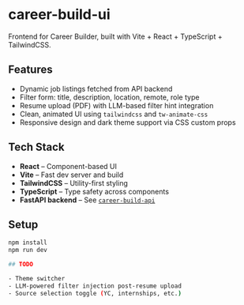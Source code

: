 # career-build-ui

Frontend for Career Builder, built with Vite + React + TypeScript + TailwindCSS.

## Features

- Dynamic job listings fetched from API backend
- Filter form: title, description, location, remote, role type
- Resume upload (PDF) with LLM-based filter hint integration
- Clean, animated UI using `tailwindcss` and `tw-animate-css`
- Responsive design and dark theme support via CSS custom props

## Tech Stack

- **React** – Component-based UI
- **Vite** – Fast dev server and build
- **TailwindCSS** – Utility-first styling
- **TypeScript** – Type safety across components
- **FastAPI backend** – See [`career-build-api`](https://github.com/your-org/career-build-api)

## Setup

```bash
npm install
npm run dev

## TODO

- Theme switcher
- LLM-powered filter injection post-resume upload
- Source selection toggle (YC, internships, etc.)